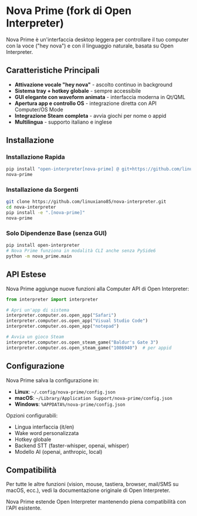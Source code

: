 # Nova Prime (fork di Open Interpreter)

Nova Prime è un'interfaccia desktop leggera per controllare il tuo computer con la voce ("hey nova") e con il linguaggio naturale, basata su Open Interpreter.

## Caratteristiche Principali

- **Attivazione vocale "hey nova"** - ascolto continuo in background
- **Sistema tray + hotkey globale** - sempre accessibile
- **GUI elegante con waveform animata** - interfaccia moderna in Qt/QML
- **Apertura app e controllo OS** - integrazione diretta con API Computer/OS Mode
- **Integrazione Steam completa** - avvia giochi per nome o appid
- **Multilingua** - supporto italiano e inglese

## Installazione

### Installazione Rapida
```bash
pip install "open-interpreter[nova-prime] @ git+https://github.com/linuxiano85/nova-interpreter.git"
nova-prime
```

### Installazione da Sorgenti
```bash
git clone https://github.com/linuxiano85/nova-interpreter.git
cd nova-interpreter
pip install -e ".[nova-prime]"
nova-prime
```

### Solo Dipendenze Base (senza GUI)
```bash
pip install open-interpreter
# Nova Prime funziona in modalità CLI anche senza PySide6
python -m nova_prime.main
```

## API Estese

Nova Prime aggiunge nuove funzioni alla Computer API di Open Interpreter:

```python
from interpreter import interpreter

# Apri un'app di sistema
interpreter.computer.os.open_app("Safari")
interpreter.computer.os.open_app("Visual Studio Code")
interpreter.computer.os.open_app("notepad")

# Avvia un gioco Steam
interpreter.computer.os.open_steam_game("Baldur's Gate 3")
interpreter.computer.os.open_steam_game("1086940")  # per appid
```

## Configurazione

Nova Prime salva la configurazione in:
- **Linux**: `~/.config/nova-prime/config.json`
- **macOS**: `~/Library/Application Support/nova-prime/config.json`
- **Windows**: `%APPDATA%/nova-prime/config.json`

Opzioni configurabili:
- Lingua interfaccia (it/en)
- Wake word personalizzata
- Hotkey globale
- Backend STT (faster-whisper, openai, whisper)
- Modello AI (openai, anthropic, local)

## Compatibilità

Per tutte le altre funzioni (vision, mouse, tastiera, browser, mail/SMS su macOS, ecc.), vedi la documentazione originale di Open Interpreter.

Nova Prime estende Open Interpreter mantenendo piena compatibilità con l'API esistente.